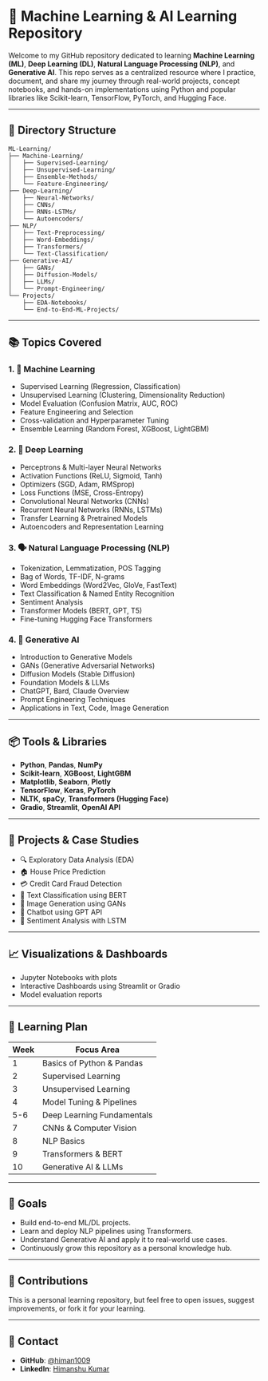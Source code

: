 # 🧠 Machine Learning & AI Learning Repository

Welcome to my GitHub repository dedicated to learning **Machine Learning (ML)**, **Deep Learning (DL)**, **Natural Language Processing (NLP)**, and **Generative AI**. This repo serves as a centralized resource where I practice, document, and share my journey through real-world projects, concept notebooks, and hands-on implementations using Python and popular libraries like Scikit-learn, TensorFlow, PyTorch, and Hugging Face.

---

## 📁 Directory Structure

```plaintext
ML-Learning/
├── Machine-Learning/
│   ├── Supervised-Learning/
│   ├── Unsupervised-Learning/
│   ├── Ensemble-Methods/
│   └── Feature-Engineering/
├── Deep-Learning/
│   ├── Neural-Networks/
│   ├── CNNs/
│   ├── RNNs-LSTMs/
│   └── Autoencoders/
├── NLP/
│   ├── Text-Preprocessing/
│   ├── Word-Embeddings/
│   ├── Transformers/
│   └── Text-Classification/
├── Generative-AI/
│   ├── GANs/
│   ├── Diffusion-Models/
│   ├── LLMs/
│   └── Prompt-Engineering/
└── Projects/
    ├── EDA-Notebooks/
    └── End-to-End-ML-Projects/
```
---

## 📚 Topics Covered

### 1. 🧮 Machine Learning
- Supervised Learning (Regression, Classification)
- Unsupervised Learning (Clustering, Dimensionality Reduction)
- Model Evaluation (Confusion Matrix, AUC, ROC)
- Feature Engineering and Selection
- Cross-validation and Hyperparameter Tuning
- Ensemble Learning (Random Forest, XGBoost, LightGBM)

### 2. 🧠 Deep Learning
- Perceptrons & Multi-layer Neural Networks
- Activation Functions (ReLU, Sigmoid, Tanh)
- Optimizers (SGD, Adam, RMSprop)
- Loss Functions (MSE, Cross-Entropy)
- Convolutional Neural Networks (CNNs)
- Recurrent Neural Networks (RNNs, LSTMs)
- Transfer Learning & Pretrained Models
- Autoencoders and Representation Learning

### 3. 🗣️ Natural Language Processing (NLP)
- Tokenization, Lemmatization, POS Tagging
- Bag of Words, TF-IDF, N-grams
- Word Embeddings (Word2Vec, GloVe, FastText)
- Text Classification & Named Entity Recognition
- Sentiment Analysis
- Transformer Models (BERT, GPT, T5)
- Fine-tuning Hugging Face Transformers

### 4. 🤖 Generative AI
- Introduction to Generative Models
- GANs (Generative Adversarial Networks)
- Diffusion Models (Stable Diffusion)
- Foundation Models & LLMs
- ChatGPT, Bard, Claude Overview
- Prompt Engineering Techniques
- Applications in Text, Code, Image Generation

---

## 📦 Tools & Libraries

- **Python**, **Pandas**, **NumPy**
- **Scikit-learn**, **XGBoost**, **LightGBM**
- **Matplotlib**, **Seaborn**, **Plotly**
- **TensorFlow**, **Keras**, **PyTorch**
- **NLTK**, **spaCy**, **Transformers (Hugging Face)**
- **Gradio**, **Streamlit**, **OpenAI API**

---

## 🧪 Projects & Case Studies
- 🔍 Exploratory Data Analysis (EDA)
- 🏠 House Price Prediction
- 💳 Credit Card Fraud Detection
- 📝 Text Classification using BERT
- 🎨 Image Generation using GANs
- 🤖 Chatbot using GPT API
- 💬 Sentiment Analysis with LSTM

---

## 📈 Visualizations & Dashboards
- Jupyter Notebooks with plots
- Interactive Dashboards using Streamlit or Gradio
- Model evaluation reports

---

## 📅 Learning Plan

| Week | Focus Area                   |
|------|------------------------------|
| 1    | Basics of Python & Pandas    |
| 2    | Supervised Learning          |
| 3    | Unsupervised Learning        |
| 4    | Model Tuning & Pipelines     |
| 5-6  | Deep Learning Fundamentals   |
| 7    | CNNs & Computer Vision       |
| 8    | NLP Basics                   |
| 9    | Transformers & BERT          |
| 10   | Generative AI & LLMs         |

---

## 📌 Goals

- Build end-to-end ML/DL projects.
- Learn and deploy NLP pipelines using Transformers.
- Understand Generative AI and apply it to real-world use cases.
- Continuously grow this repository as a personal knowledge hub.

---

## 🤝 Contributions

This is a personal learning repository, but feel free to open issues, suggest improvements, or fork it for your learning.

---

## 📧 Contact

- **GitHub**: [@himan1009](https://github.com/himan1009)
- **LinkedIn**: [Himanshu Kumar](https://www.linkedin.com/in/himanshu-kumar-7136811b0/)
